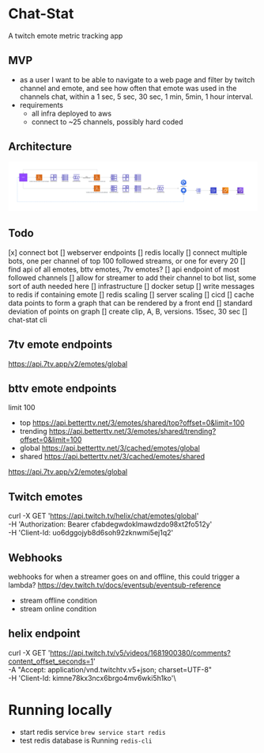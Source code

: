 # Chat-Stat
A twitch emote metric tracking app

## MVP
- as a user I want to be able to navigate to a web page and filter by twitch 
channel and emote, and see how often that emote was used in the channels chat, 
within a 1 sec, 5 sec, 30 sec, 1 min, 5min, 1 hour interval. 
- requirements
    - all infra deployed to aws
    - connect to ~25 channels, possibly hard coded
## Architecture
![aws-architecture](./chat-stat-2024.png)

## Todo
[x] connect bot
[] webserver endpoints
[] redis locally
[] connect multiple bots, one per channel of top 100 followed streams, or one for every 20
[] find api of all emotes, bttv emotes, 7tv emotes?
[] api endpoint of most followed channels
[] allow for streamer to add their channel to bot list, some sort of auth needed here
[] infrastructure
[] docker setup
[] write messages to redis if containing emote
[] redis scaling
[] server scaling
[] cicd
[] cache data points to form a graph that can be rendered by a front end
[] standard deviation of points on graph
[] create clip, A, B, versions. 15sec, 30 sec
[] chat-stat cli

## 7tv emote endpoints
https://api.7tv.app/v2/emotes/global

## bttv emote endpoints
limit 100

- top
    https://api.betterttv.net/3/emotes/shared/top?offset=0&limit=100
- trending
    https://api.betterttv.net/3/emotes/shared/trending?offset=0&limit=100
- global
    https://api.betterttv.net/3/cached/emotes/global
- shared
    https://api.betterttv.net/3/cached/emotes/shared

https://api.7tv.app/v2/emotes/global

## Twitch emotes
curl -X GET 'https://api.twitch.tv/helix/chat/emotes/global' \
-H 'Authorization: Bearer cfabdegwdoklmawdzdo98xt2fo512y' \
-H 'Client-Id: uo6dggojyb8d6soh92zknwmi5ej1q2'

## Webhooks
webhooks for when a streamer goes on and offline, this could trigger a lambda?
https://dev.twitch.tv/docs/eventsub/eventsub-reference
- stream offline condition 
- stream online condition

## helix endpoint
curl -X GET 'https://api.twitch.tv/v5/videos/1681900380/comments?content_offset_seconds=1' \
-A "Accept: application/vnd.twitchtv.v5+json; charset=UTF-8" \
-H 'Client-Id: kimne78kx3ncx6brgo4mv6wki5h1ko'\

# Running locally
- start redis service
`brew service start redis`
- test redis database is Running
`redis-cli `

